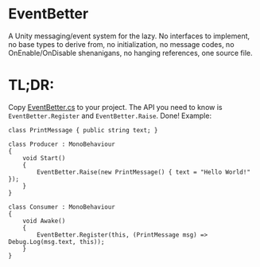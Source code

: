 # EventBetter
A Unity messaging/event system for the lazy. No interfaces to implement, no base types to derive from, no initialization, no message codes, no OnEnable/OnDisable shenanigans, no hanging references, one source file.

# TL;DR:
Copy [EventBetter.cs](Assets/Plugins/EventBetter/EventBetter.cs) to your project. The API you need to know is `EventBetter.Register` and `EventBetter.Raise`. Done! Example:

```
class PrintMessage { public string text; }

class Producer : MonoBehaviour
{
    void Start()
    {
        EventBetter.Raise(new PrintMessage() { text = "Hello World!" });
    }
}

class Consumer : MonoBehaviour
{
    void Awake()
    {
        EventBetter.Register(this, (PrintMessage msg) => Debug.Log(msg.text, this));
    }
}
```



